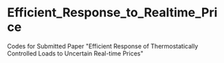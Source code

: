 # Efficient_Response_to_Realtime_Price
Codes for Submitted Paper "Efficient Response of Thermostatically Controlled Loads to Uncertain Real-time Prices"
